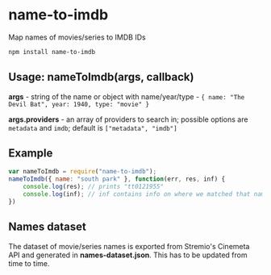 # name-to-imdb
Map names of movies/series to IMDB IDs

```bash
npm install name-to-imdb
```

## Usage: nameToImdb(args, callback)

**args** - string of the name or object with name/year/type - ``{ name: "The Devil Bat", year: 1940, type: "movie" }``

**args.providers** - an array of providers to search in; possible options are ``metadata`` and ``imdb``; default is ``["metadata", "imdb"]``

## Example
```javascript
var nameToImdb = require("name-to-imdb");
nameToImdb({ name: "south park" }, function(err, res, inf) { 
	console.log(res); // prints "tt0121955"
	console.log(inf); // inf contains info on where we matched that name - e.g. locally, or on google
})
```

## Names dataset
The dataset of movie/series names is exported from Stremio's Cinemeta API and generated in **names-dataset.json**. This has to be updated from time to time.

